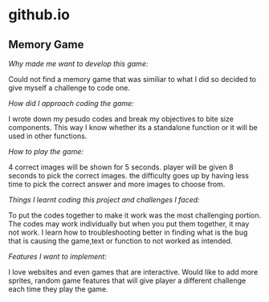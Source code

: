 # github.io
## Memory Game

*Why made me want to develop this game:*

Could not find a memory game that was similiar to what I did so decided to give myself a challenge to code one.

*How did I approach coding the game:*

I wrote down my pesudo codes and break my objectives to bite size components. This way I know whether its a standalone function or it will be used in other functions.

*How to play the game:*

4 correct images will be shown for 5 seconds. player will be given 8 seconds to pick the correct images.
the difficulty goes up by having less time to pick the correct answer and more images to choose from.


*Things I learnt coding this project and challenges I faced:*

To put the codes together to make it work was the most challenging portion. 
The codes may work individually but when you put them together, it may not work.
I learn how to troubleshooting better in finding what is the bug that is causing the game,text or function to not worked as intended.

*Features I want to implement:*

I love websites and even games that are interactive. Would like to add more sprites, random game features that will give player a different challenge each time they play the game.